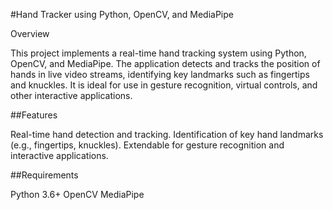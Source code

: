 #Hand Tracker using Python, OpenCV, and MediaPipe

Overview

This project implements a real-time hand tracking system using Python, OpenCV, and MediaPipe. The application detects and tracks the position of hands in live video streams, identifying key landmarks such as fingertips and knuckles. It is ideal for use in gesture recognition, virtual controls, and other interactive applications.

##Features

Real-time hand detection and tracking.
Identification of key hand landmarks (e.g., fingertips, knuckles).
Extendable for gesture recognition and interactive applications.

##Requirements

Python 3.6+
OpenCV
MediaPipe
